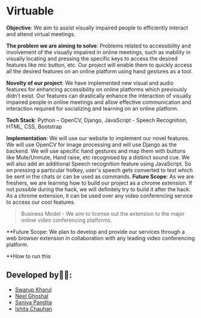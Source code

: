 # Virtuable
**Objective**: 
We aim to assist visually impaired people to efficiently
interact and attend virtual meetings.

**The problem we are aiming to solve**: 
Problems related to accessibility and involvement of the visually impaired in online
meetings, such as inability in visually locating and pressing the
specific keys to access the desired features like mic button, etc. Our
project will enable them to quickly access all the desired features on an
online platform using hand gestures as a tool.

**Novelty of our project**: 
We have implemented new visual and audio features for enhancing accessibility on online platforms which previously
didn’t exist. Our features can drastically enhance the interaction of
visually impaired people in online meetings and allow effective
communication and interaction required for socializing and learning on an
online platform.


**Tech Stack**: 
Python – OpenCV, Django,
JavaScript - Speech Recognition,
 HTML, CSS, Bootstrap
 
 
**Implementation**: 
We will use our website to implement our novel
features. We will use OpenCV for image processing and will use Django as
the backend. We will use specific hand gestures and map them with buttons
like Mute/Unmute, Hand raise, etc recognised by a distinct sound cue. We
will also add an additional Speech recognition feature using JavaScript.
So on pressing a particular hotkey, user's speech gets converted to text
which be sent in the chats or can be used as commands.
**Future Scope**: As we are freshers, we are learning how to build our
project as a chrome extension. If not possible during the hack, we will
definitely try to build it after the hack. As a chrome extension, it can
be used over any video conferencing service to access our cool features.
> Business Model - We aim to license out the extension to the major
online video conferencing platforms.

**Future Scope:
We plan to develop and provide our services through a web browser extension in collaboration with any leading video conferencing platform.

**How to run this

## Developed by:office_worker::
- [Swarup Kharul](https://github.com/SwarupKharul)
- [Neel Ghoshal](https://github.com/NeelGhoshal)
- [Saniya Pandita](https://github.com/Saby-Bishops)
- [Ishita Chauhan](https://github.com/ishizzz)




